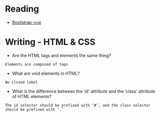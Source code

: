 # Reading

- [Bootstrap-vue](https://bootstrap-vue.org/docs)


# Writing - HTML & CSS

- Are the HTML tags and elements the same thing?
```
Elements are composed of tags
```
- What are void elements in HTML?
```
No closed label
```
- What is the difference between the ‘id’ attribute and the ‘class’ attribute of HTML elements?
```
The id selector should be prefixed with ‘#’, and the class selector should be prefixed with ‘.’
```
